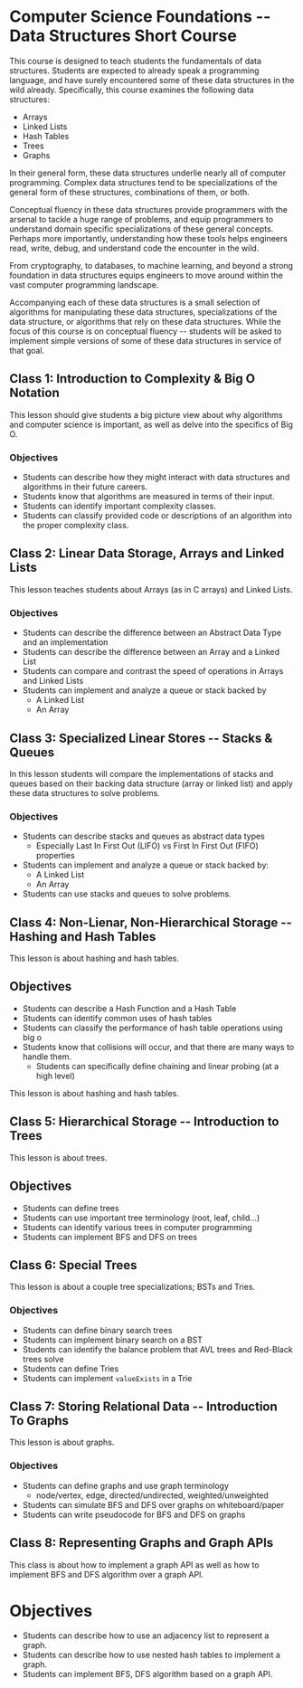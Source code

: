 # Computer Science Foundations -- Data Structures Short Course

This course is designed to teach students the fundamentals of data structures. Students are expected to already speak a programming language, and have surely encountered some of these data structures in the wild already. Specifically, this course examines the following data structures:

* Arrays
* Linked Lists
* Hash Tables
* Trees
* Graphs

In their general form, these data structures underlie nearly all of computer programming. Complex data structures tend to be specializations of the general form of these structures, combinations of them, or both.

Conceptual fluency in these data structures provide programmers with the arsenal to tackle a huge range of problems, and equip programmers to understand domain specific specializations of these general concepts. Perhaps more importantly, understanding how these tools helps engineers read, write, debug, and understand code the encounter in the wild.

From cryptography, to databases, to machine learning, and beyond a strong foundation in data structures equips engineers to move around within the vast computer programming landscape.

Accompanying each of these data structures is a small selection of algorithms for manipulating these data structures, specializations of the data structure, or algorithms that rely on these data structures. While the focus of this course is on conceptual fluency -- students will be asked to implement simple versions of some of these data structures in service of that goal.

## Class 1: Introduction to Complexity & Big O Notation

This lesson should give students a big picture view about why algorithms and computer science is important, as well as delve into the specifics of Big O.

### Objectives

* Students can describe how they might interact with data structures and algorithms in their future careers.
* Students know that algorithms are measured in terms of their input.
* Students can identify important complexity classes.
* Students can classify provided code or descriptions of an algorithm into the proper complexity class.

## Class 2: Linear Data Storage, Arrays and Linked Lists

This lesson teaches students about Arrays (as in C arrays) and Linked Lists.

### Objectives

* Students can describe the difference between an Abstract Data Type and an implementation
* Students can describe the difference between an Array and a Linked List
* Students can compare and contrast the speed of operations in Arrays and Linked Lists
* Students can implement and analyze a queue or stack backed by
  * A Linked List
  * An Array

## Class 3: Specialized Linear Stores -- Stacks & Queues

In this lesson students will compare the implementations of stacks and queues based on their backing data structure (array or linked list) and apply these data structures to solve problems.

### Objectives

* Students can describe stacks and queues as abstract data types
  * Especially Last In First Out (LIFO) vs First In First Out (FIFO) properties
* Students can implement and analyze a queue or stack backed by:
  * A Linked List
  * An Array
* Students can use stacks and queues to solve problems.

## Class 4: Non-Lienar, Non-Hierarchical Storage -- Hashing and Hash Tables

This lesson is about hashing and hash tables.

## Objectives

* Students can describe a Hash Function and a Hash Table
* Students can identify common uses of hash tables
* Students can classify the performance of hash table operations using big o
* Students know that collisions will occur, and that there are many ways to handle them.
  * Students can specifically define chaining and linear probing (at a high level)

This lesson is about hashing and hash tables.

## Class 5: Hierarchical Storage -- Introduction to Trees

This lesson is about trees.

## Objectives

* Students can define trees
* Students can use important tree terminology (root, leaf, child...)
* Students can identify various trees in computer programming
* Students can implement BFS and DFS on trees

## Class 6: Special Trees

This lesson is about a couple tree specializations; BSTs and Tries.

### Objectives

* Students can define binary search trees
* Students can implement binary search on a BST
* Students can identify the balance problem that AVL trees and Red-Black trees solve
* Students can define Tries
* Students can implement `valueExists` in a Trie

## Class 7: Storing Relational Data -- Introduction To Graphs

This lesson is about graphs.

### Objectives

* Students can define graphs and use graph terminology
   * node/vertex, edge, directed/undirected, weighted/unweighted
* Students can simulate BFS and DFS over graphs on whiteboard/paper
* Students can write pseudocode for BFS and DFS on graphs

## Class 8: Representing Graphs and Graph APIs

This class is about how to implement a graph API as well as how to implement BFS and DFS algorithm over a graph API.

# Objectives

* Students can describe how to use an adjacency list to represent a graph.
* Students can describe how to use nested hash tables to implement a graph.
* Students can implement BFS, DFS algorithm based on a graph API.
